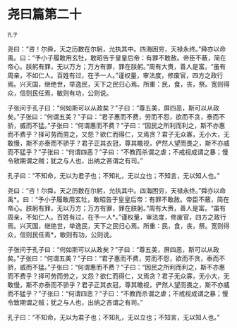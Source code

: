 # 尧曰篇第二十  

<small>孔子</small>

尧曰：“咨！尔舜，天之历数在尔躬，允执其中。四海困穷，天禄永终。”舜亦以命禹。曰：“予小子履敢用玄牡，敢昭告于皇皇后帝：有罪不敢赦。帝臣不蔽，简在帝心。朕躬有罪，无以万方；万方有罪，罪在朕躬。”周有大赉，善人是富。“虽有周亲，不如仁人。百姓有过，在予一人。”谨权量，审法度，修废官，四方之政行焉。兴灭国，继绝世，举逸民，天下之民归心焉。所重：民，食，丧，祭。宽则得众，信则民任焉，敏则有功，公则说。

子张问于孔子曰：“何如斯可以从政矣？”子曰：“尊五美，屏四恶，斯可以从政矣。”子张曰：“何谓五美？”子曰：“君子惠而不费，劳而不怨，欲而不贪，泰而不骄，威而不猛。”子张曰：“何谓惠而不费？”子曰：“因民之所利而利之，斯不亦惠而不费乎？择可劳而劳之，又怨？欲仁而得仁，又焉贪？君子无众寡，无小大，无敢慢，斯不亦泰而不骄乎？君子正其衣冠，尊其瞻视，俨然人望而畏之，斯不亦威而不猛乎？”子张曰：“何谓四恶？”子曰：“不教而杀谓之虐；不戒视成谓之暴；慢令致期谓之贼；犹之与人也，出纳之吝谓之有司。”

孔子曰：“不知命，无以为君子也；不知礼，无以立也；不知言，无以知人也。”

尧曰：“咨！尔舜，天之历数在尔躬，允执其中。四海困穷，天禄永终。”舜亦以命禹\*。曰：“予小子履敢用玄牡，敢昭告于皇皇后帝：有罪不敢赦。帝臣不蔽，简在帝心。朕躬有罪，无以万方；万方有罪，罪在朕躬。”周有大赉，善人是富。“虽有周亲，不如仁人。百姓有过，在予一人\*。”谨权量，审法度，修废官，四方之政行焉。兴灭国，继绝世，举逸民，天下之民归心焉。所重：民，食，丧，祭。宽则得众，信则民任焉\*，敏则有功，公则说。

子张问于孔子曰：“何如斯可以从政矣？”子曰：“尊五美，屏四恶，斯可以从政矣。”子张曰：“何谓五美？”子曰：“君子惠而不费，劳而不怨，欲而不贪，泰而不骄，威而不猛。”子张曰：“何谓惠而不费？”子曰：“因民之所利而利之，斯不亦惠而不费乎？择可劳而劳之，又怨？欲仁而得仁，又焉贪？君子无众寡，无小大，无敢慢，斯不亦泰而不骄乎？君子正其衣冠，尊其瞻视，俨然人望而畏之，斯不亦威而不猛乎？”子张曰：“何谓四恶？”子曰：“不教而杀谓之虐；不戒视成谓之暴；慢令致期谓之贼；犹之与人也，出纳之吝谓之有司。”

孔子曰：“不知命，无以为君子也；不知礼，无以立也；不知言，无以知人也。”

